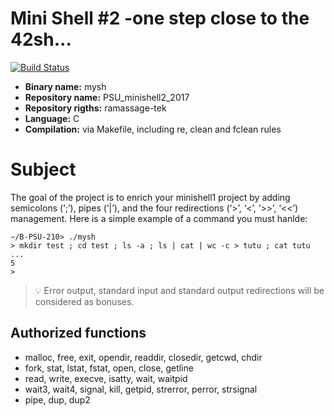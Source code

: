 # Mini Shell \#2 -one step close to the 42sh...

[![Build Status](https://travis-ci.org/mrlizzard/PSU_minishell2_2017.svg?branch=master)](https://travis-ci.org/mrlizzard/PSU_minishell2_2017)

- **Binary name:** mysh
- **Repository name:** PSU_minishell2_2017
- **Repository rigths:** ramassage-tek
- **Language:** C
- **Compilation:** via Makefile, including re, clean and fclean rules


# Subject

The goal of the project is to enrich your minishell1 project by adding semicolons (‘;’), pipes (‘|’), and the four redirections (‘>’, ‘<’, ‘>>’, ‘<<’) management.
Here is a simple example of a command you must hanlde:

```
∼/B-PSU-210> ./mysh
> mkdir test ; cd test ; ls -a ; ls | cat | wc -c > tutu ; cat tutu
...
5
>
```

> :bulb: Error output, standard input and standard output redirections will be considered as bonuses.

## Authorized functions

- malloc, free, exit, opendir, readdir, closedir, getcwd, chdir
- fork, stat, lstat, fstat, open, close, getline
- read, write, execve, isatty, wait, waitpid
- wait3, wait4, signal, kill, getpid, strerror, perror, strsignal
- pipe, dup, dup2
